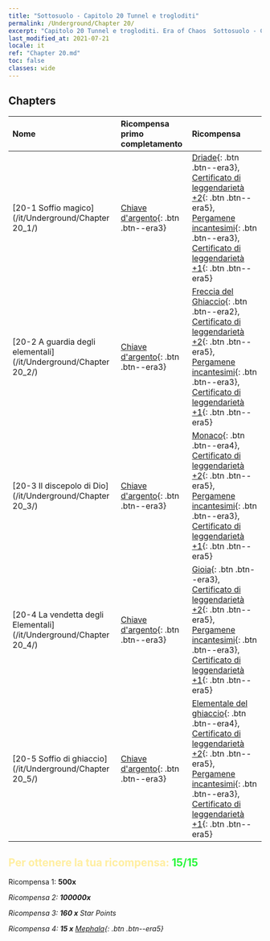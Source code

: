 ```yaml
---
title: "Sottosuolo - Capitolo 20 Tunnel e trogloditi"
permalink: /Underground/Chapter 20/
excerpt: "Capitolo 20 Tunnel e trogloditi. Era of Chaos  Sottosuolo - Capitolo 20. Tunnel e trogloditi"
last_modified_at: 2021-07-21
locale: it
ref: "Chapter 20.md"
toc: false
classes: wide
---
```


## Chapters

  | Nome |  Ricompensa primo completamento | Ricompensa |
  |:------------|:------------|:------------| 
  | [20-1 Soffio magico](/it/Underground/Chapter 20_1/) | [Chiave d'argento](/ItemsIT/con_693/){: .btn .btn--era3} | [Driade](/ItemsIT/unt_262/){: .btn .btn--era3}, [Certificato di leggendarietà +2](/ItemsIT/mat_81/){: .btn .btn--era5}, [Pergamene incantesimi](/ItemsIT/con_694/){: .btn .btn--era3}, [Certificato di leggendarietà +1](/ItemsIT/mat_74/){: .btn .btn--era5} |
  | [20-2 A guardia degli elementali](/it/Underground/Chapter 20_2/) | [Chiave d'argento](/ItemsIT/con_693/){: .btn .btn--era3} | [Freccia del Ghiaccio](/ItemsIT/her_431/){: .btn .btn--era2}, [Certificato di leggendarietà +2](/ItemsIT/mat_81/){: .btn .btn--era5}, [Pergamene incantesimi](/ItemsIT/con_694/){: .btn .btn--era3}, [Certificato di leggendarietà +1](/ItemsIT/mat_74/){: .btn .btn--era5} |
  | [20-3 Il discepolo di Dio](/it/Underground/Chapter 20_3/) | [Chiave d'argento](/ItemsIT/con_693/){: .btn .btn--era3} | [Monaco](/ItemsIT/unt_194/){: .btn .btn--era4}, [Certificato di leggendarietà +2](/ItemsIT/mat_81/){: .btn .btn--era5}, [Pergamene incantesimi](/ItemsIT/con_694/){: .btn .btn--era3}, [Certificato di leggendarietà +1](/ItemsIT/mat_74/){: .btn .btn--era5} |
  | [20-4 La vendetta degli Elementali](/it/Underground/Chapter 20_4/) | [Chiave d'argento](/ItemsIT/con_693/){: .btn .btn--era3} | [Gioia](/ItemsIT/her_424/){: .btn .btn--era3}, [Certificato di leggendarietà +2](/ItemsIT/mat_81/){: .btn .btn--era5}, [Pergamene incantesimi](/ItemsIT/con_694/){: .btn .btn--era3}, [Certificato di leggendarietà +1](/ItemsIT/mat_74/){: .btn .btn--era5} |
  | [20-5 Soffio di ghiaccio](/it/Underground/Chapter 20_5/) | [Chiave d'argento](/ItemsIT/con_693/){: .btn .btn--era3} | [Elementale del ghiaccio](/ItemsIT/unt_264/){: .btn .btn--era4}, [Certificato di leggendarietà +2](/ItemsIT/mat_81/){: .btn .btn--era5}, [Pergamene incantesimi](/ItemsIT/con_694/){: .btn .btn--era3}, [Certificato di leggendarietà +1](/ItemsIT/mat_74/){: .btn .btn--era5} |


## <span style="color: #ffeea0">Per ottenere la tua ricompensa: </span><span style="color: #27f73a">15/15</span>

 Ricompensa 1:  **500x** <i class="fas fa-gem"/>

 Ricompensa 2:  **100000x** <i class="fas fa-coins"/>

 Ricompensa 3: **160 x** Star Points

 Ricompensa 4: **15 x** [Mephala](/ItemsIT/her_367/){: .btn .btn--era5}


